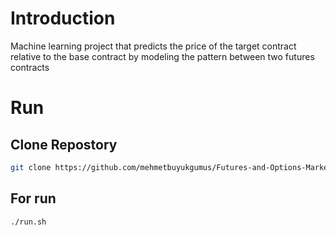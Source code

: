 # Introduction

Machine learning project that predicts the price of the target contract relative to the base contract by modeling the pattern between two futures contracts

# Run
## Clone Repostory
```bash
git clone https://github.com/mehmetbuyukgumus/Futures-and-Options-Market-Price-Prediction.git
```
## For run
```bash
./run.sh
```

